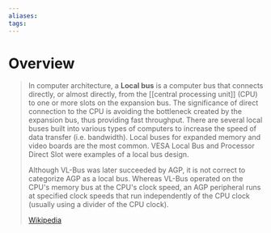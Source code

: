 ```yaml
---
aliases: 
tags:
---
```

# Overview

> In computer architecture, a **Local bus** is a computer bus that connects directly, or almost directly, from  the [[central processing unit]] (CPU) to one or more slots on the expansion bus.  The significance of direct connection to the CPU is avoiding the bottleneck created by the expansion bus, thus providing fast throughput. There are several local buses built into various types of computers to increase the speed of data transfer (i.e. bandwidth). Local buses for expanded memory and video boards are the most common. VESA Local Bus and Processor Direct Slot were examples of a local bus design.
>
> Although VL-Bus was later succeeded by AGP, it is not correct to categorize AGP as a local bus. Whereas VL-Bus operated on the CPU's memory bus at the CPU's clock speed, an AGP peripheral runs at specified clock speeds that run independently of the CPU clock (usually using a divider of the CPU clock).
>
> [Wikipedia](https://en.wikipedia.org/wiki/Local%20bus)


